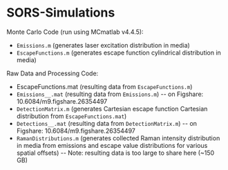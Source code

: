 # SORS-Simulations

Monte Carlo Code (run using MCmatlab v4.4.5):
- `Emissions.m` (generates laser excitation distribution in media)
- `EscapeFunctions.m` (generates escape function cylindrical distribution in media)

Raw Data and Processing Code:
- EscapeFunctions.mat (resulting data from `EscapeFunctions.m`)
- `Emissions__.mat` (resulting data from `Emissions.m`)
-- on Figshare: 10.6084/m9.figshare.26354497
- `DetectionMatrix.m` (generates Cartesian escape function Cartesian distribution from `EscapeFunctions.mat`)
- `Detections__.mat` (resulting data from `DetectionMatrix.m`)
-- on Figshare: 10.6084/m9.figshare.26354497
- `RamanDistributions.m` (generates collected Raman intensity distribution in media from emissions and escape value distributions for various spatial offsets)
-- Note: resulting data is too large to share here (~150 GB)
